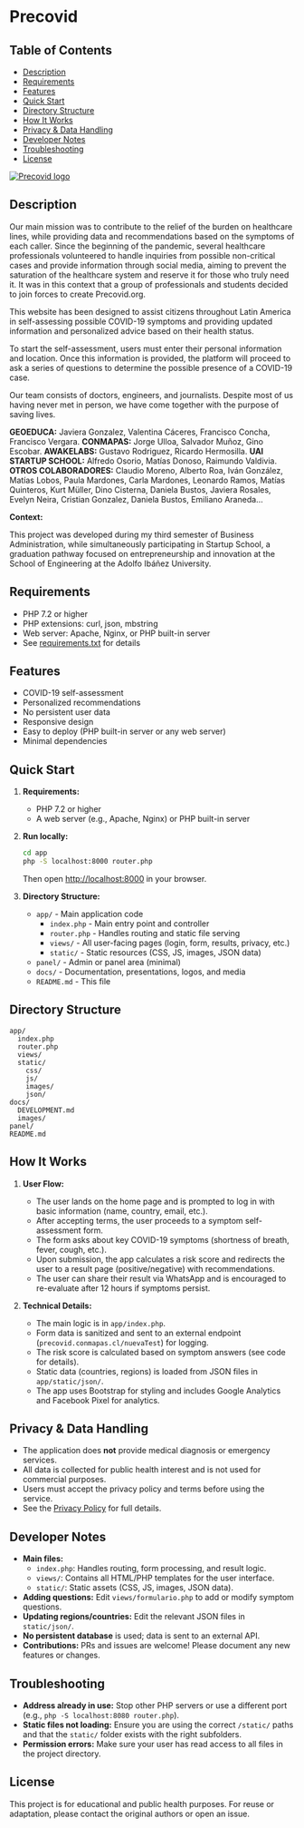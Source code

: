 # Precovid

## Table of Contents
- [Description](#description)
- [Requirements](#requirements)
- [Features](#features)
- [Quick Start](#quick-start)
- [Directory Structure](#directory-structure)
- [How It Works](#how-it-works)
- [Privacy & Data Handling](#privacy--data-handling)
- [Developer Notes](#developer-notes)
- [Troubleshooting](#troubleshooting)
- [License](#license)

<!--
  Main project README. Provides a high-level overview, setup instructions, and developer notes.
-->
<p>
  <a href="https://noticias.uai.cl/precovid-org-pagina-tiene-como-objetivo-descongestionar-lineas-de-atencion-medica/">
    <img src="https://github-production-user-asset-6210df.s3.amazonaws.com/52969662/281578540-b5bd6790-d36e-4a22-8fd8-034e14aab6e8.png" alt="Precovid logo">
  </a>
</p>

## Description

<!--
  Project mission, context, and team credits.
-->
Our main mission was to contribute to the relief of the burden on healthcare lines, while providing data and recommendations based on the symptoms of each caller. Since the beginning of the pandemic, several healthcare professionals volunteered to handle inquiries from possible non-critical cases and provide information through social media, aiming to prevent the saturation of the healthcare system and reserve it for those who truly need it. It was in this context that a group of professionals and students decided to join forces to create Precovid.org.

This website has been designed to assist citizens throughout Latin America in self-assessing possible COVID-19 symptoms and providing updated information and personalized advice based on their health status.

To start the self-assessment, users must enter their personal information and location. Once this information is provided, the platform will proceed to ask a series of questions to determine the possible presence of a COVID-19 case.

Our team consists of doctors, engineers, and journalists. Despite most of us having never met in person, we have come together with the purpose of saving lives.

**GEOEDUCA:** Javiera Gonzalez, Valentina Cáceres, Francisco Concha, Francisco Vergara. **CONMAPAS:** Jorge Ulloa, Salvador Muñoz, Gino Escobar. **AWAKELABS:** Gustavo Rodriguez, Ricardo Hermosilla. **UAI STARTUP SCHOOL:** Alfredo Osorio, Matías Donoso, Raimundo Valdivia. **OTROS COLABORADORES:** Claudio Moreno, Alberto Roa, Iván González, Matías Lobos, Paula Mardones, Carla Mardones, Leonardo Ramos, Matías Quinteros, Kurt Müller, Dino Cisterna, Daniela Bustos, Javiera Rosales, Evelyn Neira, Cristian Gonzalez, Daniela Bustos, Emiliano Araneda...

**Context:**

This project was developed during my third semester of Business Administration, while simultaneously participating in Startup School, a graduation pathway focused on entrepreneurship and innovation at the School of Engineering at the Adolfo Ibáñez University.

## Requirements
- PHP 7.2 or higher
- PHP extensions: curl, json, mbstring
- Web server: Apache, Nginx, or PHP built-in server
- See [requirements.txt](requirements.txt) for details

## Features
- COVID-19 self-assessment
- Personalized recommendations
- No persistent user data
- Responsive design
- Easy to deploy (PHP built-in server or any web server)
- Minimal dependencies

## Quick Start

<!--
  Setup requirements and instructions for running the project locally.
-->
1. **Requirements:**
   - PHP 7.2 or higher
   - A web server (e.g., Apache, Nginx) or PHP built-in server

2. **Run locally:**
   ```sh
   cd app
   php -S localhost:8000 router.php
   ```
   Then open [http://localhost:8000](http://localhost:8000) in your browser.

3. **Directory Structure:**
   - `app/` - Main application code
     - `index.php` - Main entry point and controller
     - `router.php` - Handles routing and static file serving
     - `views/` - All user-facing pages (login, form, results, privacy, etc.)
     - `static/` - Static resources (CSS, JS, images, JSON data)
   - `panel/` - Admin or panel area (minimal)
   - `docs/` - Documentation, presentations, logos, and media
   - `README.md` - This file

## Directory Structure
```
app/
  index.php
  router.php
  views/
  static/
    css/
    js/
    images/
    json/
docs/
  DEVELOPMENT.md
  images/
panel/
README.md
```

## How It Works

<!--
  Explains the user journey and technical details of the app's workflow.
-->
1. **User Flow:**
   - The user lands on the home page and is prompted to log in with basic information (name, country, email, etc.).
   - After accepting terms, the user proceeds to a symptom self-assessment form.
   - The form asks about key COVID-19 symptoms (shortness of breath, fever, cough, etc.).
   - Upon submission, the app calculates a risk score and redirects the user to a result page (positive/negative) with recommendations.
   - The user can share their result via WhatsApp and is encouraged to re-evaluate after 12 hours if symptoms persist.

2. **Technical Details:**
   - The main logic is in `app/index.php`.
   - Form data is sanitized and sent to an external endpoint (`precovid.conmapas.cl/nuevaTest`) for logging.
   - The risk score is calculated based on symptom answers (see code for details).
   - Static data (countries, regions) is loaded from JSON files in `app/static/json/`.
   - The app uses Bootstrap for styling and includes Google Analytics and Facebook Pixel for analytics.

## Privacy & Data Handling

<!--
  Summarizes privacy policy and data handling for users and developers.
-->
- The application does **not** provide medical diagnosis or emergency services.
- All data is collected for public health interest and is not used for commercial purposes.
- Users must accept the privacy policy and terms before using the service.
- See the [Privacy Policy](app/views/privacidad.php) for full details.

## Developer Notes

<!--
  Key notes for developers, including extension points and contribution guidelines.
-->
- **Main files:**
  - `index.php`: Handles routing, form processing, and result logic.
  - `views/`: Contains all HTML/PHP templates for the user interface.
  - `static/`: Static assets (CSS, JS, images, JSON data).
- **Adding questions:** Edit `views/formulario.php` to add or modify symptom questions.
- **Updating regions/countries:** Edit the relevant JSON files in `static/json/`.
- **No persistent database** is used; data is sent to an external API.
- **Contributions:** PRs and issues are welcome! Please document any new features or changes.

## Troubleshooting
- **Address already in use:** Stop other PHP servers or use a different port (e.g., `php -S localhost:8080 router.php`).
- **Static files not loading:** Ensure you are using the correct `/static/` paths and that the `static/` folder exists with the right subfolders.
- **Permission errors:** Make sure your user has read access to all files in the project directory.

## License

<!--
  Licensing and reuse information.
-->
This project is for educational and public health purposes. For reuse or adaptation, please contact the original authors or open an issue.
